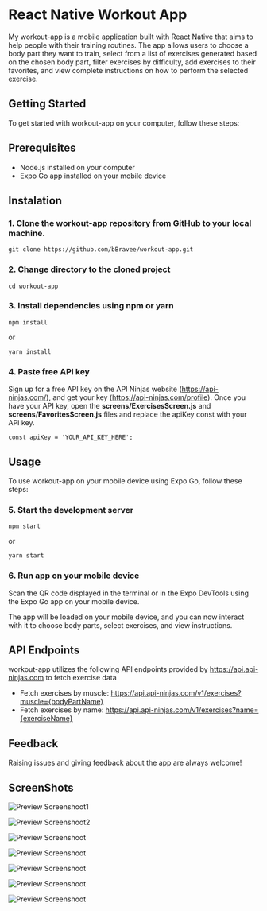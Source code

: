 # React Native Workout App
My workout-app is a mobile application built with React Native that aims to help people with their training routines. The app allows users to choose a body part they want to train, select from a list of exercises generated based on the chosen body part, filter exercises by difficulty, add exercises to their favorites, and view complete instructions on how to perform the selected exercise.

## Getting Started
To get started with workout-app on your computer, follow these steps:

## Prerequisites
- Node.js installed on your computer
- Expo Go app installed on your mobile device

## Instalation
### 1. Clone the workout-app repository from GitHub to your local machine.
```
git clone https://github.com/bBravee/workout-app.git
```

### 2. Change directory to the cloned project
```
cd workout-app
```

### 3. Install dependencies using npm or yarn
```
npm install
```

or

```
yarn install
```
### 4. Paste free API key
Sign up for a free API key on the API Ninjas website (https://api-ninjas.com/), and get your key (https://api-ninjas.com/profile). Once you have your API key, open the **screens/ExercisesScreen.js** and **screens/FavoritesScreen.js** files and replace the apiKey const with your API key.
```
const apiKey = 'YOUR_API_KEY_HERE';
```
## Usage
To use workout-app on your mobile device using Expo Go, follow these steps:

### 5. Start the development server
```
npm start
```
or

```
yarn start
```
### 6. Run app on your mobile device
Scan the QR code displayed in the terminal or in the Expo DevTools using the Expo Go app on your mobile device.

The app will be loaded on your mobile device, and you can now interact with it to choose body parts, select exercises, and view instructions.

## API Endpoints
workout-app utilizes the following API endpoints provided by https://api.api-ninjas.com to fetch exercise data
- Fetch exercises by muscle: https://api.api-ninjas.com/v1/exercises?muscle={bodyPartName}
- Fetch exercises by name: https://api.api-ninjas.com/v1/exercises?name={exerciseName}

## Feedback
Raising issues and giving feedback about the app are always welcome!

## ScreenShots
![Preview Screenshoot1](/screenshots/preview1.png) 

![Preview Screenshoot2](/screenshots/preview2.png)

![Preview Screenshoot](/screenshots/preview3.png)

![Preview Screenshoot](/screenshots/preview4.png)

![Preview Screenshoot](/screenshots/preview5.png)

![Preview Screenshoot](/screenshots/preview6.png)

![Preview Screenshoot](/screenshots/preview7.png)

